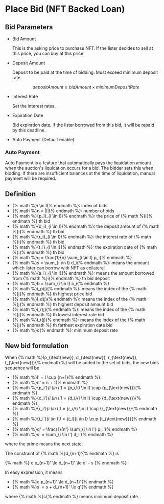 # Place Bid (NFT Backed Loan)

## Bid Parameters

- Bid Amount

  This is the asking price to purchase NFT. If the lister decides to sell at this price, you can buy at this price.

- Deposit Amount

  Deposit to be paid at the time of bidding. Must exceed minimum deposit rate.

  $$
  depositAmount \geq bidAmount \times minimumDepositRate
  $$

- Interest Rate

  Set the interest rates.

- Expiration Date

  Bid expiration date. If the lister borrowed from this bid, it will be repaid by this deadline.

- Auto Payment (Default enable)

### Auto Payment

Auto Payment is a feature that automatically pays the liquidation amount when the auction's liquidation occurs for a bid.
The bidder sets this when bidding.
If there are insufficient balances at the time of liquidation, manual payment will be required.

## Definition

- {% math %}i \in I{% endmath %}: index of bids
- {% math %}n = |I|{% endmath %}: number of bids
- {% math %}\{p_i\}_{i \in I}{% endmath %}: the price of {% math %}i{% endmath %} th bid
- {% math %}\{d_i\}_{i \in I}{% endmath %}: the deposit amount of {% math %}i{% endmath %} th bid
- {% math %}\{r_i\}_{i \in I}{% endmath %}: the interest rate of {% math %}i{% endmath %} th bid
- {% math %}\{t_i\}_{i \in I}{% endmath %}: the expiration date of {% math %}i{% endmath %} th bid
- {% math %}q = \frac{1}{n} \sum_{i \in I} p_i{% endmath %}
- {% math %}s = \sum_{i \in I} d_i{% endmath %}: means the amount which lister can borrow with NFT as collateral
- {% math %}\{a_i\}_{i \in I}{% endmath %}: means the amount borrowed from {% math %}i{% endmath %} th bid deposit
- {% math %}b = \sum_{i \in I} a_i{% endmath %}
- {% math %}i_p(j){% endmath %}: means the index of the {% math %}j{% endmath %} th highest price bid
- {% math %}i_d(j){% endmath %}: means the index of the {% math %}j{% endmath %} th highest deposit amount bid
- {% math %}i_r(j){% endmath %}: means the index of the {% math %}j{% endmath %} th lowest interest rate bid
- {% math %}i_t(j){% endmath %}: means the index of the {% math %}j{% endmath %} th farthest expiration date bid
- {% math %}c{% endmath %}: minimum deposit rate

## New bid formulation

When {% math %}(p_{\text{new}}, d_{\text{new}}, r_{\text{new}}, t_{\text{new}}){% endmath %} will be added to the set of bids, the new bids sequence will be

- {% math %}I' = I \cup \{n+1\}{% endmath %}
- {% math %}n' = n + 1{% endmath %}
- {% math %}\{p_i'\}_{i \in I'} = \{p_i\}_{i \in I} \cup \{p_{\text{new}}\}{% endmath %}
- {% math %}\{d_i'\}_{i \in I'} = \{d_i\}_{i \in I} \cup \{d_{\text{new}}\}{% endmath %}
- {% math %}\{r_i'\}_{i \in I'} = \{r_i\}_{i \in I} \cup \{r_{\text{new}}\}{% endmath %}
- {% math %}\{t_i'\}_{i \in I'} = \{t_i\}_{i \in I} \cup \{t_{\text{new}}\}{% endmath %}
- {% math %}q' = \frac{1}{n'} \sum_{i \in I'} p_i'{% endmath %}
- {% math %}s' = \sum_{i \in I'} d_i'{% endmath %}

where the prime means the next state.

The constraint of {% math %}d_{n+1}'{% endmath %} is

{% math %}
  c p_{n+1}' \le d_{n+1}' \le q' - s
{% endmath %}

In easy expression, it means

- {% math %}c p_{n+1}' \le d_{n+1}'{% endmath %}
- {% math %}s' = s + d_{n+1}' \le q'{% endmath %}

where {% math %}c{% endmath %} means minimum deposit rate.
